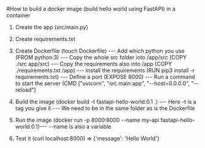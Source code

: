 #How to build a docker image (build hello world using FastAPI) in a container

1. Create the app (src/main.py)
2. Create requirements.txt 
3. Create Dockerfile (touch Dockerfile)
--- Add which python you use (FROM python:3)
--- Copy the whole src folder into /app/src (COPY ./src app/src)
--- Copy the requirements also into /app (COPY ./requirements.txt /app)
--- Install the requirements (RUN pip3 install -r requirements.txt)
--- Define a port (EXPOSE 8000)
--- Run a command to start the server (CMD ["uvicorn", "src.main:app", "--host=0.0.0.0", "--reload"]

4. Build the image (docker build -t fastapi-hello-world:0.1 .)
--- Here -t is a tag you give it 
--- We need to be in the same folder as is the Dockerfile
5. Run the image (docker run -p 8000:8000 --name my-api fastapi-hello-world:0.1)--- --name is also a variable
6. Test it (curl localhost:8000) => {'message': 'Hello World'}


